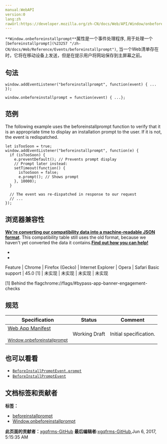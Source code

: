 ```yaml
---
manual:WebAPI
version:0
lang:zh
rawUrl:https://developer.mozilla.org/zh-CN/docs/Web/API/Window/onbeforeinstallprompt
---
```






`**Window.onbeforeinstallprompt**`属性是一个事件处理程序, 用于处理一个`[beforeinstallprompt](%23257 "/zh-CN/docs/Web/Reference/Events/beforeinstallprompt")`, 当一个Web清单存在时，它将在移动设备上发送，但是在提示用户将网站保存到主屏幕之前。


## 句法<a name="句法"></a>

```
window.addEventListener("beforeinstallprompt", function(event) { ... });

window.onbeforeinstallprompt = function(event) { ...};
```

## 范例<a name="范例"></a>


The following example uses the beforeinstallprompt function to verify that it is an appropriate time to display an installation prompt to the user. If it is not, the event is redispatched.


```
let isTooSoon = true;
window.addEventListener("beforeinstallprompt", function(e) { 
  if (isTooSoon) {
    e.preventDefault(); // Prevents prompt display 
    // Prompt later instead: 
    setTimeout(function() { 
      isTooSoon = false; 
      e.prompt(); // Shows prompt 
    }, 10000); 
  } 

  // The event was re-dispatched in response to our request 
  // ... 
});
```

## 浏览器兼容性<a name="浏览器兼容性"></a>


**[We&#39;re converting our compatibility data into a machine-readable JSON format](%3344 "")**. This compatibility table still uses the old format, because we haven&#39;t yet converted the data it contains.**[Find out how you can help!](%3392 "")**


* 
* 
Feature | Chrome | Firefox (Gecko) | Internet Explorer | Opera | Safari 
Basic support | 45.0 [1] | 未实现 | 未实现 | 未实现 | 未实现 





[1] Behind the flagchrome://flags/#bypass-app-banner-engagement-checks


## 规范<a name="规范"></a>
Specification | Status | Comment 
 ---  |  ---  |  ---  | 
[Web App Manifest<br></br><small>Window.onbeforeinstallprompt</small>](%23258 "") | Working Draft | Initial specification. 


## 也可以看看<a name="也可以看看"></a>

* [`BeforeInstallPromptEvent.prompt`](%4108 "BeforeInstallPromptEvent 接口的 prompt()方法允许一个开发人员在自己选择的一个时间显示安装提示。")
* [`BeforeInstallPromptEvent`](%2561 "在一个用户被提示”安装“一个网站到移动设备的一个主屏幕之前,  BeforeInstallPromptEvent  被Window.onbeforeinstallprompt 处理程序触发。")



## 文档标签和贡献者
**标签：**
* [beforeinstallprompt](%4109 "")
* [Window.onbeforeinstallprompt](%23259 "")

**此页面的贡献者：**[xgqfrms-GitHub](%57 "")
**最后编辑者:**[xgqfrms-GitHub](%57 ""),<time>Jun 6, 2017, 5:15:35 AM</time>


